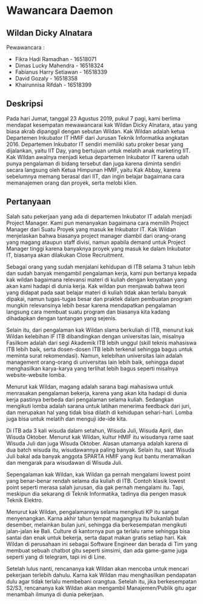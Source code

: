 # Wawancara Daemon

## Wildan Dicky Alnatara

Pewawancara :

- Fikra Hadi Ramadhan - 16518071
- Dimas Lucky Mahendra - 16518324
- Fabianus Harry Setiawan - 16518339
- David Gozaly - 16518358
- Khairunnisa Rifdah - 16518399

## Deskripsi

Pada hari Jumat, tanggal 23 Agustus 2019, pukul 7 pagi, kami berlima mendapat kesempatan mewawancarai kak Wildan Dicky Alnatara, atau yang biasa akrab dipanggil dengan sebutan Wildan. Kak Wildan adalah ketua Departemen Inkubator IT HMIF dari Jurusan Teknik Informatika angkatan 2016. Departemen Inkubator IT sendiri memiliki satu proker besar yang dijalankan, yaitu IIT Day, yang bertujuan untuk melatih anak marketing IIT. Kak Wildan awalnya menjadi ketua departemen Inkubator IT karena udah punya pengalaman di bidang tersebut dan juga karena diminta sendiri secara langsung oleh Ketua Himpunan HMIF, yaitu Kak Abbay, karena sebelumnya memang berasal dari IIT, dan ingin belajar bagaimana cara memanajemen orang dan proyek, serta melobi klien.

## Pertanyaan

Salah satu pekerjaan yang ada di departemen Inkubator IT adalah menjadi Project Manager. Kami pun menanyakan bagaimana cara memilih Project Manager dari Suatu Proyek yang masuk ke Inkubator IT. Kak Wildan menjelaskan bahwa biasanya project manager diambil dari orang-orang yang magang ataupun staff divisi, namun apabila demand untuk Project Manager tinggi karena banyaknya proyek yang masuk ke dalam Inkubator IT, biasanya akan dilakukan Close Recruitment.

Sebagai orang yang sudah menjalani kehidupan di ITB selama 3 tahun lebih dan sudah banyak mengambil pengalaman kerja, kami pun bertanya kepada kak wildan bagaimana relevansi materi di kuliah dengan kenyataan yang akan kami hadapi di dunia kerja. Kak wildan pun menjawab bahwa teori yang didapat pada saat belajar materi di kuliah tidak akan terlalu banyak dipakai, namun tugas-tugas besar dan praktek dalam pembuatan program mungkin relevansinya lebih besar karena mendapatkan pengalaman langsung cara membuat suatu program dan biasanya kita kadang dihadapkan dengan tantangan yang sejenis.

Selain itu, dari pengalaman kak Wildan slama berkuliah di ITB, menurut kak Wildan kelebihan IF ITB dibandingkan dengan universitas lain, misalnya Fasilkom adalah dari segi Akademik ITB lebih unggul (skill teknis mahasiswa ITB lebih baik, serta dosen-dosen ITB lebih terkenal sehingga bagus untuk meminta surat rekomendasi). Namun, kelebihan universitas lain adalah management orang-orang di universitas lain lebih baik, sehingga dapat menghasilkan karya-karya yang terlihat lebih bagus seperti misalnya website-website lomba.

Menurut kak Wildan, magang adalah sarana bagi mahasiswa untuk menrasakan pengalaman bekerja, karena yang akan kita hadapi di dunia kerja pastinya berbeda dari pengalaman selama kuliah. Sedangkan mengikuti lomba adalah sarana untuk latihan menerima feedback dari juri, dan merupakan hal yang tidak bisa dilatih di kehidupan sehari-hari. Lomba juga bisa untuk melatih dan menguji ide-ide kita. 

Di ITB ada 3 kali wisuda dalam setahun, Wisuda Juli, Wisuda April, dan Wisuda Oktober. Menurut kak Wildan, kultur HMIF itu wisudanya rame saat Wisuda Juli dan juga Wisuda Oktober. Alasan utamanya adalah karena di dua batch wisuda itu, wisudawannya paling banyak. Selain itu, saat Wisuda Juli bakal ada banyak anggota SPARTA HMIF yang ikut bantu meramaikan dan mengarak para wisudawan di Wisuda Juli.

Sepengalaman kak Wildan, kak Wildan ga pernah mengalami lowest point yang benar-benar rendah selama dia kuliah di ITB. Contoh klasik lowest point seperti merasa salah jurusan, dia gak pernah mengalami itu. Tapi, meskipun dia sekarang di Teknik Informatika, tadinya dia pengen masuk Teknik Elektro. 

Menurut kak Wildan, pengalamannya selama mengikuti KP itu sangat menyenangkan. Karna akhir tahun tempat magangnya itu bukanlah bulan desember, melainkan bulan juni, sehingga dia berkesempatan mengikuti jalan-jalan ke Bali. Culture di kantornya pun ga terlalu rame sehingga bisa santai dan enak untuk bekerja, serta dapat makan gratis setiap hari. Kak Wildan di perusahaan ini sebagai Software Engineer dan berada di Tim yang membuat sebuah chatbot gitu seperti simsimi, dan ada game-game juga seperti yang di telegram, tapi ini di Line.

Setelah lulus nanti, rencananya kak Wildan akan mencoba untuk mencari pekerjaan terlebih dahulu. Karna kak Wildan mau menghasilkan pendapatan dulu agar tidak terlalu membebani orangtua. Setelah itu, jika berkesempatan S2/S3, rencananya kak Wildan akan mengambil Manajemen/Publik gitu agar menambah ilmunya di dunia pekerjaan.


